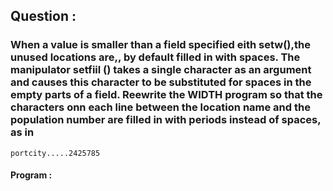 ## Question :

### When a value is smaller than a field specified eith setw(),the unused locations are,, by default filled in with spaces. The manipulator setfiil () takes a single character as an argument and causes this character to be substituted for spaces in the empty parts of a field. Reewrite the WIDTH program so that the characters onn each line between the location name and the population number are filled in with periods instead of spaces, as in 

    portcity.....2425785
    

#### Program :

```C++

```

